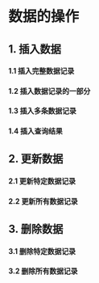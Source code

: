# 数据的操作

## 1. 插入数据

#### 1.1 插入完整数据记录

#### 1.2 插入数据记录的一部分

#### 1.3 插入多条数据记录

#### 1.4 插入查询结果

## 2. 更新数据

#### 2.1 更新特定数据记录

#### 2.2 更新所有数据记录

## 3. 删除数据

#### 3.1 删除特定数据记录

#### 3.2 删除所有数据记录